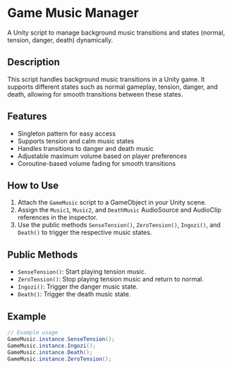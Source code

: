 # Game Music Manager

A Unity script to manage background music transitions and states (normal, tension, danger, death) dynamically.

## Description

This script handles background music transitions in a Unity game. It supports different states such as normal gameplay, tension, danger, and death, allowing for smooth transitions between these states.

## Features

- Singleton pattern for easy access
- Supports tension and calm music states
- Handles transitions to danger and death music
- Adjustable maximum volume based on player preferences
- Coroutine-based volume fading for smooth transitions

## How to Use

1. Attach the `GameMusic` script to a GameObject in your Unity scene.
2. Assign the `Music1`, `Music2`, and `DeathMusic` AudioSource and AudioClip references in the inspector.
3. Use the public methods `SenseTension()`, `ZeroTension()`, `Ingozi()`, and `Death()` to trigger the respective music states.

## Public Methods

- `SenseTension()`: Start playing tension music.
- `ZeroTension()`: Stop playing tension music and return to normal.
- `Ingozi()`: Trigger the danger music state.
- `Death()`: Trigger the death music state.

## Example

```csharp
// Example usage
GameMusic.instance.SenseTension();
GameMusic.instance.Ingozi();
GameMusic.instance.Death();
GameMusic.instance.ZeroTension();
```
